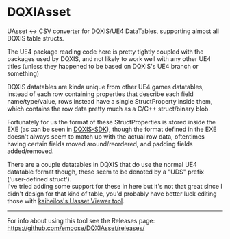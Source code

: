 # DQXIAsset
UAsset <-> CSV converter for DQXIS/UE4 DataTables, supporting almost all DQXIS table structs.

The UE4 package reading code here is pretty tightly coupled with the packages used by DQXIS, and not likely to work well with any other UE4 titles (unless they happened to be based on DQXIS's UE4 branch or something)

DQXIS datatables are kinda unique from other UE4 games datatables, instead of each row containing properties that describe each field name/type/value, rows instead have a single StructProperty inside them, which contains the row data pretty much as a C/C++ struct/binary blob.

Fortunately for us the format of these StructProperties is stored inside the EXE (as can be seen in [DQXIS-SDK](https://github.com/emoose/DQXIS-SDK)), though the format defined in the EXE doesn't always seem to match up with the actual row data, oftentimes having certain fields moved around/reordered, and padding fields added/removed.

There are a couple datatables in DQXIS that do use the normal UE4 datatable format though, these seem to be denoted by a "UDS" prefix ('user-defined struct').  
I've tried adding some support for these in here but it's not that great since I didn't design for that kind of table, you'd probably have better luck editing those with [kaiheilos's Uasset Viewer tool](https://github.com/kaiheilos/Utilities).

---

For info about using this tool see the Releases page: https://github.com/emoose/DQXIAsset/releases/
